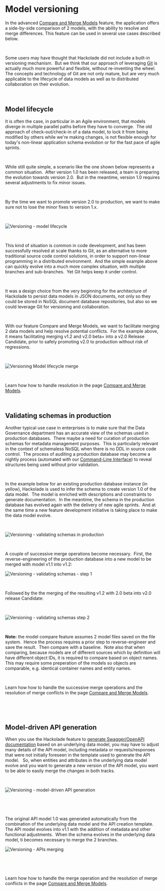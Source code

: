 # Model versioning

In the advanced [Compare and Merge Models](<Compareandmergemodels.md>) feature, the application offers a side-by-side comparison of 2 models, with the ability to resolve and merge differences. This feature can be used in several use cases described below.

&nbsp;

Some users may have thought that Hackolade did not include a built-in versioning mechanism.&nbsp; But we think that our approach of leveraging [Git](<https://en.wikipedia.org/wiki/Git> "target=\"\_blank\"") is actually much more powerful and flexible, without re-inventing the wheel.&nbsp; The concepts and technology of Git are not only mature, but are very much applicable to the lifecycle of data models as well as to distributed collaboration on their evolution.

&nbsp;

## Model lifecycle

It is often the case, in particular in an Agile environment, that models diverge in multiple parallel paths before they have to converge.&nbsp; The old approach of check-out/check-in of a data model, to lock it from being modified by others while we're making changes, is not flexible enough for today's non-linear application schema evolution or for the fast pace of agile sprints.

&nbsp;

While still quite simple, a scenario like the one shown below represents a common situation.&nbsp; After version 1.0 has been released, a team is preparing the evolution towards version 2.0.&nbsp; But in the meantime, version 1.0 requires several adjustments to fix minor issues.

&nbsp;

By the time we want to promote version 2.0 to production, we want to make sure not to lose the minor fixes to version 1.x.&nbsp;

&nbsp;

![Versioning - model lifecycle](<lib/Versioning%20-%20model%20lifecycle.png>)

&nbsp;

This kind of situation is common in code development, and has been successfully resolved at scale thanks to Git, as an alternative to more traditional source code control solutions, in order to support non-linear programming in a distributed environment.&nbsp; And the simple example above can quickly evolve into a much more complex situation, with multiple branches and sub-branches.&nbsp; Yet Git helps keep it under control.

&nbsp;

It was a design choice from the very beginning for the architecture of Hackolade to persist data models in JSON documents, not only so they could be stored in NoSQL document database repositories, but also so we could leverage Git for versioning and collaboration.

&nbsp;

With our feature Compare and Merge Models, we want to facilitate merging 2 data models and help resolve potential conflicts.&nbsp; For the example above, it means facilitating merging v1.2 and v2.0 beta+ into a v2.0 Release Candidate, prior to safely promoting v2.0 to production without risk of regressions.

&nbsp;

![Versioning Model lifecycle merge](<lib/Versioning%20Model%20lifecycle%20merge.png>)

&nbsp;

Learn how how to handle resolution in the page [Compare and Merge Models](<Compareandmergemodels.md>).

&nbsp;

## Validating schemas in production

Another typical use case in enterprises is to make sure that the Data Governance department has an accurate view of the schemas used in production databases.&nbsp; There maybe a need for curation of production schemas for metadata management purposes.&nbsp; This is particularly relevant in the context of schemaless NoSQL when there is no DDL in source code control.&nbsp; The process of auditing a production database may become a nightly process (automated with our [Command-Line Interface](<CommandLineInterface.md>)) to reveal structures being used without prior validation.

&nbsp;

In the example below for an existing production database instance (in yellow), Hackolade is used to infer the schema to create version 1.0 of the data model.&nbsp; The model is enriched with descriptions and constraints to generate documentation.&nbsp; In the meantime, the schema in the production database has evolved again with the delivery of new agile sprints.&nbsp; And at the same time a new feature development initiative is taking place to make the data model evolve.&nbsp;

&nbsp;

![Versioning - validating schemas in production](<lib/Versioning%20-%20validating%20schemas%20in%20production.png>)

&nbsp;

A couple of successive merge operations become necessary.&nbsp; First, the reverse-engineering of the production database into a new model to be merged with model v1.1 into v1.2:

![Versioning - validating schemas - step 1](<lib/Versioning%20-%20validating%20schemas%20-%20step%201.png>)

&nbsp;

Followed by the the merging of the resulting v1.2 with 2.0 beta into v2.0 release Candidate:

&nbsp;

![Versioning - validating schemas step 2](<lib/Versioning%20-%20validating%20schemas%20step%202.png>)

&nbsp;

**Note:** the model compare feature assumes 2 model files saved on the file system.  Hence the process requires a prior step to reverse-engineer and save the result.  Then compare with a baseline.  Note also that when comparing, because models are of different sources which by definition will have different object IDs, it is required to compare based on object names.  This may require some preperation of the models so objects are comparable, e.g. identical container names and entity names.

&nbsp;

Learn how how to handle the successive merge operations and the resolution of merge conflicts in the page [Compare and Merge Models](<Compareandmergemodels.md>).

&nbsp;

&nbsp;

## Model-driven API generation

When you use the Hackolade feature to [generate Swagger/OpenAPI documentation](<APIModel.md>) based on an underlying data model, you may have to adjust many details of the API model, including metadata or requests/responses that were not initially foreseen in the template used to generate the API model. &nbsp; So, when entities and attributes in the underlying data model evolve and you want to generate a new version of the API model, you want to be able to easily merge the changes in both tracks.

&nbsp;

![Versioning - model-driven API generation](<lib/Versioning%20-%20APIs.png>)

&nbsp;

&nbsp;

The original API model 1.0 was generated automatically from the combination of the underlying data model and the API creation template.&nbsp; The API model evolves into v1.1 with the addition of metadata and other functional adjustments.&nbsp; When the schema evolves in the underlying data model, ti becomes necessary to merge the 2 branches.

![Versioning - APIs merging](<lib/Versioning%20-%20APIs%20merging.png>)

&nbsp;

&nbsp;

Learn how how to handle the merge operation and the resolution of merge conflicts in the page [Compare and Merge Models](<Compareandmergemodels.md>).

&nbsp;

